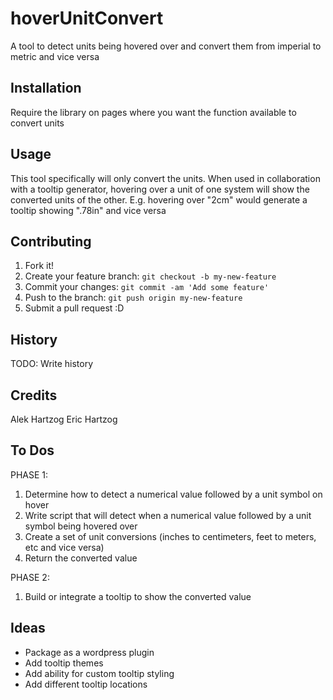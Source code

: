 # hoverUnitConvert

A tool to detect units being hovered over and convert them from imperial to metric and vice versa

## Installation

Require the library on pages where you want the function available to convert units

## Usage

This tool specifically will only convert the units. When used in collaboration with a tooltip generator, hovering over a unit of one system will show the converted units of the other. E.g. hovering over "2cm" would generate a tooltip showing ".78in" and vice versa

## Contributing

1. Fork it!
2. Create your feature branch: `git checkout -b my-new-feature`
3. Commit your changes: `git commit -am 'Add some feature'`
4. Push to the branch: `git push origin my-new-feature`
5. Submit a pull request :D

## History

TODO: Write history

## Credits

Alek Hartzog
Eric Hartzog

## To Dos

PHASE 1:

1. Determine how to detect a numerical value followed by a unit symbol on hover
2. Write script that will detect when a numerical value followed by a unit symbol being hovered over
3. Create a set of unit conversions (inches to centimeters, feet to meters, etc and vice versa)
4. Return the converted value

PHASE 2:

1. Build or integrate a tooltip to show the converted value 


## Ideas

* Package as a wordpress plugin
* Add tooltip themes
* Add ability for custom tooltip styling
* Add different tooltip locations




